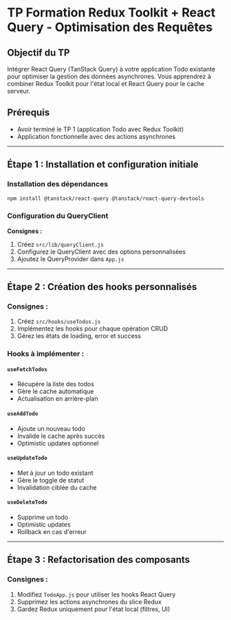 # TP Formation Redux Toolkit + React Query - Optimisation des Requêtes

## Objectif du TP

Intégrer React Query (TanStack Query) à votre application Todo existante pour optimiser la gestion des données asynchrones. Vous apprendrez à combiner Redux Toolkit pour l'état local et React Query pour le cache serveur.

## Prérequis
- Avoir terminé le TP 1 (application Todo avec Redux Toolkit)
- Application fonctionnelle avec des actions asynchrones

---

## Étape 1 : Installation et configuration initiale

### Installation des dépendances
```bash
npm install @tanstack/react-query @tanstack/react-query-devtools
```

### Configuration du QueryClient
**Consignes :**
1. Créez `src/lib/queryClient.js`
2. Configurez le QueryClient avec des options personnalisées
3. Ajoutez le QueryProvider dans `App.js`


---

## Étape 2 : Création des hooks personnalisés

### Consignes :
1. Créez `src/hooks/useTodos.js`
2. Implémentez les hooks pour chaque opération CRUD
3. Gérez les états de loading, error et success

### Hooks à implémenter :

#### `useFetchTodos`
- Récupère la liste des todos
- Gère le cache automatique
- Actualisation en arrière-plan

#### `useAddTodo`
- Ajoute un nouveau todo
- Invalide le cache après succès
- Optimistic updates optionnel

#### `useUpdateTodo`
- Met à jour un todo existant
- Gère le toggle de statut
- Invalidation ciblée du cache

#### `useDeleteTodo`
- Supprime un todo
- Optimistic updates
- Rollback en cas d'erreur

---

## Étape 3 : Refactorisation des composants 

### Consignes :
1. Modifiez `TodoApp.js` pour utiliser les hooks React Query
2. Supprimez les actions asynchrones du slice Redux
3. Gardez Redux uniquement pour l'état local (filtres, UI)


